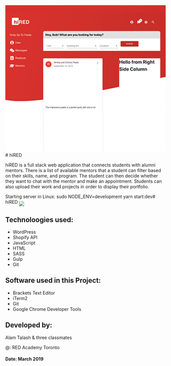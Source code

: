 <img src="hired.png" width=700>
# hiRED

hiRED is a full stack web application that connects students with alumni mentors. There is a list of available mentors that a student can filter based on their skills, name, and program. The student can then decide whether they want to chat with the mentor and make an appointment. Students can also upload their work and projects in order to display their portfolio.

Starting server in Linux: sudo NODE_ENV=development yarn start:dev# hiRED
<img src="daria.png" width=700 align="middle" >

## Technoloogies used: 

* WordPress
* Shopify API
* JavaScript 
* HTML
* SASS
* Gulp
* Git

## Software used in this Project:

* Brackets Text Editor
* iTerm2
* Git
* Google Chrome Developer Tools

## Developed by:
Alam Talash & three classmates

@: RED Academy Toronto

#### Date: March 2019
